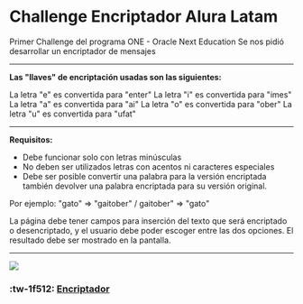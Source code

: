 # Challenge Encriptador Alura Latam
Primer Challenge del programa ONE - Oracle Next Education
Se nos pidió desarrollar un encriptador de mensajes

------------
**Las "llaves" de encriptación usadas son las siguientes:**

La letra "e" es convertida para "enter"
La letra "i" es convertida para "imes"
La letra "a" es convertida para "ai"
La letra "o" es convertida para "ober"
La letra "u" es convertida para "ufat"

------------

**Requisitos:**
- Debe funcionar solo con letras minúsculas
- No deben ser utilizados letras con acentos ni caracteres especiales
- Debe ser posible convertir una palabra para la versión encriptada también devolver una palabra encriptada para su versión original.

Por ejemplo:
"gato" => "gaitober" / gaitober" => "gato"

La página debe tener campos para inserción del texto que será encriptado o desencriptado, y el usuario debe poder escoger entre las dos opciones. 
El resultado debe ser mostrado en la pantalla.

------------
[![](github)](https://github.com/MoisesPmx/Challenge-Encriptador/blob/main/pictures/rect3650.png)
### :tw-1f512: [Encriptador](https://moisespmx.github.io/Challenge-Encriptador/ "Encriptador")